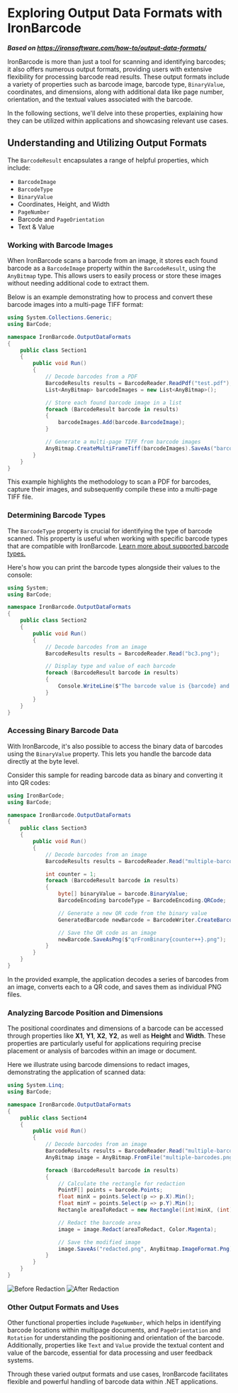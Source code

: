 # Exploring Output Data Formats with IronBarcode

***Based on <https://ironsoftware.com/how-to/output-data-formats/>***


IronBarcode is more than just a tool for scanning and identifying barcodes; it also offers numerous output formats, providing users with extensive flexibility for processing barcode read results. These output formats include a variety of properties such as barcode image, barcode type, `BinaryValue`, coordinates, and dimensions, along with additional data like page number, orientation, and the textual values associated with the barcode.

In the following sections, we'll delve into these properties, explaining how they can be utilized within applications and showcasing relevant use cases.

## Understanding and Utilizing Output Formats

The `BarcodeResult` encapsulates a range of helpful properties, which include:

- `BarcodeImage`
- `BarcodeType`
- `BinaryValue`
- Coordinates, Height, and Width
- `PageNumber`
- Barcode and `PageOrientation`
- Text & Value

### Working with Barcode Images

When IronBarcode scans a barcode from an image, it stores each found barcode as a `BarcodeImage` property within the `BarcodeResult`, using the `AnyBitmap` type. This allows users to easily process or store these images without needing additional code to extract them.

Below is an example demonstrating how to process and convert these barcode images into a multi-page TIFF format:

```cs
using System.Collections.Generic;
using BarCode;

namespace IronBarcode.OutputDataFormats
{
    public class Section1
    {
        public void Run()
        {
            // Decode barcodes from a PDF
            BarcodeResults results = BarcodeReader.ReadPdf("test.pdf");
            List<AnyBitmap> barcodeImages = new List<AnyBitmap>();

            // Store each found barcode image in a list
            foreach (BarcodeResult barcode in results)
            {
                barcodeImages.Add(barcode.BarcodeImage);
            }

            // Generate a multi-page TIFF from barcode images
            AnyBitmap.CreateMultiFrameTiff(barcodeImages).SaveAs("barcodeImages.tif");
        }
    }
}
```

This example highlights the methodology to scan a PDF for barcodes, capture their images, and subsequently compile these into a multi-page TIFF file.

### Determining Barcode Types

The `BarcodeType` property is crucial for identifying the type of barcode scanned. This property is useful when working with specific barcode types that are compatible with IronBarcode. [Learn more about supported barcode types.](https://ironsoftware.com/csharp/barcode/how-to/read-barcodes-from-images/#expectbarcodetypes)

Here's how you can print the barcode types alongside their values to the console:

```cs
using System;
using BarCode;

namespace IronBarcode.OutputDataFormats
{
    public class Section2
    {
        public void Run()
        {
            // Decode barcodes from an image
            BarcodeResults results = BarcodeReader.Read("bc3.png");

            // Display type and value of each barcode
            foreach (BarcodeResult barcode in results)
            {
                Console.WriteLine($"The barcode value is {barcode} and the type is {barcode.BarcodeType}");
            }
        }
    }
}
```

### Accessing Binary Barcode Data

With IronBarcode, it's also possible to access the binary data of barcodes using the `BinaryValue` property. This lets you handle the barcode data directly at the byte level.

Consider this sample for reading barcode data as binary and converting it into QR codes:

```cs
using IronBarCode;
using BarCode;

namespace IronBarcode.OutputDataFormats
{
    public class Section3
    {
        public void Run()
        {
            // Decode barcodes from an image
            BarcodeResults results = BarcodeReader.Read("multiple-barcodes.png");

            int counter = 1;
            foreach (BarcodeResult barcode in results)
            {
                byte[] binaryValue = barcode.BinaryValue;
                BarcodeEncoding barcodeType = BarcodeEncoding.QRCode;

                // Generate a new QR code from the binary value
                GeneratedBarcode newBarcode = BarcodeWriter.CreateBarcode(binaryValue, barcodeType);

                // Save the QR code as an image
                newBarcode.SaveAsPng($"qrFromBinary{counter++}.png");
            }
        }
    }
}
```

In the provided example, the application decodes a series of barcodes from an image, converts each to a QR code, and saves them as individual PNG files.

### Analyzing Barcode Position and Dimensions

The positional coordinates and dimensions of a barcode can be accessed through properties like **X1**, **Y1**, **X2**, **Y2**, as well as **Height** and **Width**. These properties are particularly useful for applications requiring precise placement or analysis of barcodes within an image or document.

Here we illustrate using barcode dimensions to redact images, demonstrating the application of scanned data:

```cs
using System.Linq;
using BarCode;

namespace IronBarcode.OutputDataFormats
{
    public class Section4
    {
        public void Run()
        {
            // Decode barcodes from an image
            BarcodeResults results = BarcodeReader.Read("multiple-barcodes.png");
            AnyBitmap image = AnyBitmap.FromFile("multiple-barcodes.png");

            foreach (BarcodeResult barcode in results)
            {
                // Calculate the rectangle for redaction
                PointF[] points = barcode.Points;
                float minX = points.Select(p => p.X).Min();
                float minY = points.Select(p => p.Y).Min();
                Rectangle areaToRedact = new Rectangle((int)minX, (int)minY, (int)barcode.Width, (int)barcode.Height);

                // Redact the barcode area
                image = image.Redact(areaToRedact, Color.Magenta);

                // Save the modified image
                image.SaveAs("redacted.png", AnyBitmap.ImageFormat.Png);
            }
        }
    }
}
```

![Before Redaction](https://ironsoftware.com/static-assets/barcode/how-to/output-data-formats/multiple-barcodes.png)
![After Redaction](https://ironsoftware.com/static-assets/barcode/how-to/output-data-formats/redacted.png)

### Other Output Formats and Uses

Other functional properties include `PageNumber`, which helps in identifying barcode locations within multipage documents, and `PageOrientation` and `Rotation` for understanding the positioning and orientation of the barcode. Additionally, properties like `Text` and `Value` provide the textual content and value of the barcode, essential for data processing and user feedback systems.

Through these varied output formats and use cases, IronBarcode facilitates flexible and powerful handling of barcode data within .NET applications.